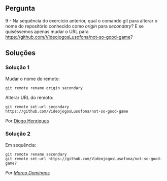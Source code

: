 ## Pergunta

9 - Na sequência do exercício anterior, qual o comando git para alterar o nome
do repositório conhecido como _origin_ para _secondary_? E se quiséssemos
apenas mudar o URL para https://github.com/VideojogosLusofona/not-so-good-game?

## Soluções

### Solução 1

Mudar o nome do remoto:

`git remote rename origin secondary`

Alterar URL do remoto:

`git remote set-url secondary 
https://github.com/VideojogosLusofona/not-so-good-game`

Por [Diogo Henriques](https://github.com/diogo-h)

### Solução 2

Em sequência:

```
git remote rename secondary
git remote set-url https://github.com/VideojogosLusofona/not-so-good-game?
```

*Por [Marco Domingos](https://github.com/condmaker)*